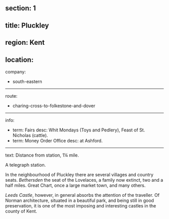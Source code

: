 section: 1
----
title: Pluckley
----
region: Kent
----
location: 
----
company:
- south-eastern
----
route:
- charing-cross-to-folkestone-and-dover
----
info:
- term: Fairs
  desc: Whit Mondays (Toys and Pedlery), Feast of St. Nicholas (cattle).
- term: Money Order Office
  desc: at Ashford.
----
text: Distance from station, 1¼ mile.

A telegraph station.

In the neighbourhood of Pluckley there are several villages and country seats. *Bethersden* the seat of the Lovelaces, a family now extinct, two and a half miles. Great Chart, once a large market town, and many others.

*Leeds Castle*, however, in general absorbs the attention of the traveller. Of Norman architecture, situated in a beautiful park, and being still in good preservation, it is one of the most imposing and interesting castles in the county of Kent.
